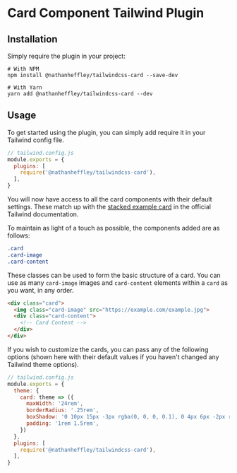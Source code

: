 # Card Component Tailwind Plugin

## Installation

Simply require the plugin in your project:

```
# With NPM
npm install @nathanheffley/tailwindcss-card --save-dev

# With Yarn
yarn add @nathanheffley/tailwindcss-card --dev
```

## Usage

To get started using the  plugin, you can simply add require it in your Tailwind config file.

```js
// tailwind.config.js
module.exports = {
  plugins: [
    require('@nathanheffley/tailwindcss-card'),
  ],
}
```

You will now have access to all the card components with their default settings. These match up with the [stacked example card](https://tailwindcss.com/docs/examples/cards#stacked) in the official Tailwind documentation.

To maintain as light of a touch as possible, the components added are as follows:

```css
.card
.card-image
.card-content
```

These classes can be used to form the basic structure of a card. You can use as many `card-image` images and `card-content` elements within a `card` as you want, in any order.

```html
<div class="card">
  <img class="card-image" src="https://example.com/example.jpg">
  <div class="card-content">
    <!-- Card Content -->
  </div>
</div>
```

If you wish to customize the cards, you can pass any of the following options (shown here with their default values if you haven't changed any Tailwind theme options).

```js
// tailwind.config.js
module.exports = {
  theme: {
    card: theme => ({
      maxWidth: '24rem',
      borderRadius: '.25rem',
      boxShadow: '0 10px 15px -3px rgba(0, 0, 0, 0.1), 0 4px 6px -2px rgba(0, 0, 0, 0.05)',
      padding: '1rem 1.5rem',
    })
  },
  plugins: [
    require('@nathanheffley/tailwindcss-card'),
  ],
}
```
